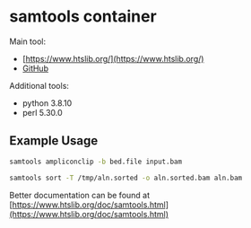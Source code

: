 # samtools container

Main tool:

* [https://www.htslib.org/](https://www.htslib.org/)
* [GitHub](https://github.com/samtools/samtools)

Additional tools:

* python 3.8.10
* perl 5.30.0

## Example Usage

```bash
samtools ampliconclip -b bed.file input.bam

samtools sort -T /tmp/aln.sorted -o aln.sorted.bam aln.bam
```

Better documentation can be found at [https://www.htslib.org/doc/samtools.html](https://www.htslib.org/doc/samtools.html)